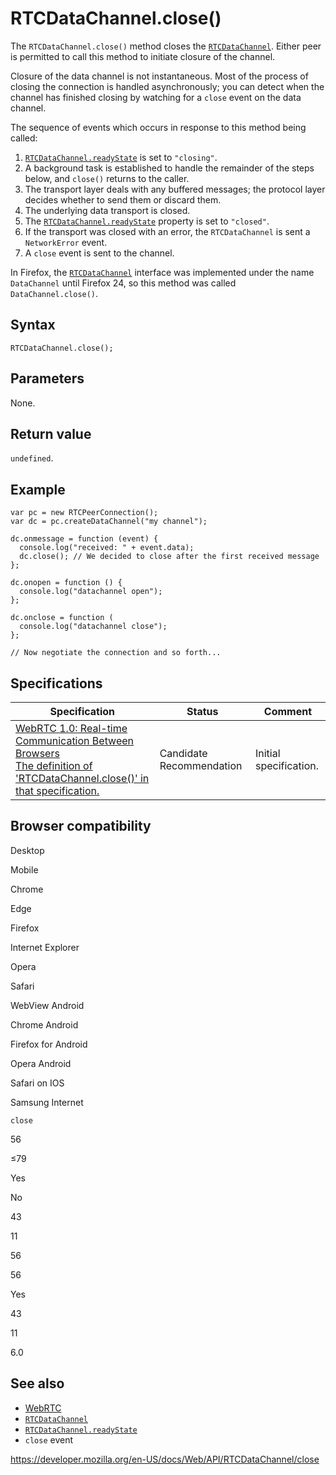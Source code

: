 RTCDataChannel.close()
======================

The `RTCDataChannel.close()` method closes the [`RTCDataChannel`](../rtcdatachannel). Either peer is permitted to call this method to initiate closure of the channel.

Closure of the data channel is not instantaneous. Most of the process of closing the connection is handled asynchronously; you can detect when the channel has finished closing by watching for a `close` event on the data channel.

The sequence of events which occurs in response to this method being called:

1.  [`RTCDataChannel.readyState`](readystate) is set to `"closing"`.
2.  A background task is established to handle the remainder of the steps below, and `close()` returns to the caller.
3.  The transport layer deals with any buffered messages; the protocol layer decides whether to send them or discard them.
4.  The underlying data transport is closed.
5.  The [`RTCDataChannel.readyState`](readystate) property is set to `"closed"`.
6.  If the transport was closed with an error, the `RTCDataChannel` is sent a `NetworkError` event.
7.  A <span class="page-not-created">`close`</span> event is sent to the channel.

In Firefox, the [`RTCDataChannel`](../rtcdatachannel) interface was implemented under the name `DataChannel` until Firefox 24, so this method was called `DataChannel.close()`.

Syntax
------

    RTCDataChannel.close();

Parameters
----------

None.

Return value
------------

`undefined`.

Example
-------

    var pc = new RTCPeerConnection();
    var dc = pc.createDataChannel("my channel");

    dc.onmessage = function (event) {
      console.log("received: " + event.data);
      dc.close(); // We decided to close after the first received message
    };

    dc.onopen = function () {
      console.log("datachannel open");
    };

    dc.onclose = function (
      console.log("datachannel close");
    };

    // Now negotiate the connection and so forth...

Specifications
--------------

<table><thead><tr class="header"><th>Specification</th><th>Status</th><th>Comment</th></tr></thead><tbody><tr class="odd"><td><a href="https://w3c.github.io/webrtc-pc/#dom-rtcdatachannel-close">WebRTC 1.0: Real-time Communication Between Browsers<br />
<span class="small">The definition of 'RTCDataChannel.close()' in that specification.</span></a></td><td><span class="spec-cr">Candidate Recommendation</span></td><td>Initial specification.</td></tr></tbody></table>

Browser compatibility
---------------------

Desktop

Mobile

Chrome

Edge

Firefox

Internet Explorer

Opera

Safari

WebView Android

Chrome Android

Firefox for Android

Opera Android

Safari on IOS

Samsung Internet

`close`

56

≤79

Yes

No

43

11

56

56

Yes

43

11

6.0

See also
--------

-   [WebRTC](../webrtc_api)
-   [`RTCDataChannel`](../rtcdatachannel)
-   [`RTCDataChannel.readyState`](readystate)
-   `close` event

<a href="https://developer.mozilla.org/en-US/docs/Web/API/RTCDataChannel/close" class="_attribution-link">https://developer.mozilla.org/en-US/docs/Web/API/RTCDataChannel/close</a>
